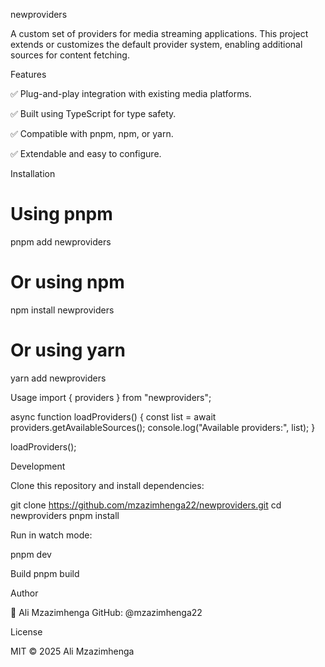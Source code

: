 newproviders

A custom set of providers for media streaming applications. This project extends or customizes the default provider system, enabling additional sources for content fetching.

Features

✅ Plug-and-play integration with existing media platforms.

✅ Built using TypeScript for type safety.

✅ Compatible with pnpm, npm, or yarn.

✅ Extendable and easy to configure.

Installation
# Using pnpm
pnpm add newproviders

# Or using npm
npm install newproviders

# Or using yarn
yarn add newproviders

Usage
import { providers } from "newproviders";

async function loadProviders() {
  const list = await providers.getAvailableSources();
  console.log("Available providers:", list);
}

loadProviders();

Development

Clone this repository and install dependencies:

git clone https://github.com/mzazimhenga22/newproviders.git
cd newproviders
pnpm install


Run in watch mode:

pnpm dev

Build
pnpm build

Author

👤 Ali Mzazimhenga
GitHub: @mzazimhenga22

License

MIT © 2025 Ali Mzazimhenga
